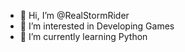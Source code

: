 - 👋 Hi, I’m @RealStormRider
- 👀 I’m interested in Developing Games
- 🌱 I’m currently learning Python

<!---
RealStormRider/RealStormRider is a ✨ special ✨ repository because its `README.md` (this file) appears on your GitHub profile.
You can click the Preview link to take a look at your changes.
--->
